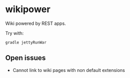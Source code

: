 # wikipower

Wiki powered by REST apps.

Try with:

	gradle jettyRunWar

## Open issues

- Cannot link to wiki pages with non default extensions


